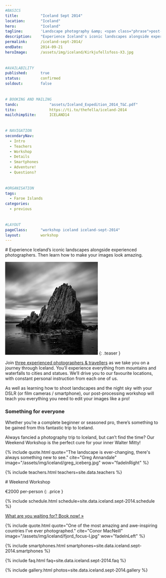 ```yaml
---
#BASICS
title: 			"Iceland Sept 2014"
location: 		"Iceland"
hero: 			"Iceland"
tagline: 		'Landscape photography &amp; <span class="phrase">post-processing workshop</span>'
description: 	"Experience Iceland's iconic landscapes alongside experienced photographers. Then learn how to make your images look amazing."
permalink: 		/iceland-sept-2014/
endDate: 		2014-09-21
heroImage: 		/assets/img/iceland/Kirkjufellsfoss-X3.jpg


#AVAILABILITY
published: 		true
status: 		confirmed
soldout: 		false


# BOOKING AND MAILING
tandc: 				"assets/Iceland_Expedition_2014_T&C.pdf"
tito: 				https://ti.to/thefella/iceland-2014
mailchimpSite: 		ICELAND14


# NAVIGATION
secondaryNav:
  - Intro
  - Teachers
  - Workshop
  - Details
  - Smartphones
  - Adventure!
  - Questions?


#ORGANISATION
tags:
  - Faroe Islands
categories:
  - previous
  

#LAYOUT
pageClass: 		"workshop iceland iceland-sept-2014"
layout: 		workshop
---
```



<section id="intro" markdown="1">
# Experience Iceland&rsquo;s iconic landscapes alongside experienced photographers. Then learn how to make your images look amazing.

![](/assets/img/iceland/anastadastapi.jpg)
{: .teaser }

Join [three experienced photographers & travellers](#teachers) as we take you on a journey through Iceland. You’ll experience everything from mountains and waterfalls to cities and statues. We’ll drive you to our favourite locations, with constant personal instruction from each one of us.

As well as learning how to shoot landscapes and the night sky with your DSLR (or film cameras / smartphone), our post-processing workshop will teach you everything you need to edit your images like a pro!


### Something for everyone
Whether you’re a complete beginner or seasoned pro, there’s something to be gained from this fantastic trip to Iceland.

Always fancied a photography trip to Iceland, but can’t find the time? Our Weekend Workshop is the perfect cure for your inner Walter Mitty!

</section>


{% include quote.html quote="The landscape is ever-changing, there's always something new to see." cite="Greg Annandale" image="/assets/img/iceland/greg_iceberg.jpg" wow="fadeInRight" %}




{% include teachers.html teachers=site.data.teachers %}





<section id="workshop" class="group photo-group listful" markdown="1">
# Weekend Workshop

&euro;2000 per-person
{: .price }



{% include schedule.html schedule=site.data.iceland.sept-2014.schedule %}

<p class="book"><a class="call-to-action" href="#booking">What are you waiting for? <span class="phrase">Book now! &raquo;</span></a></p>

</section>



{% include quote.html quote="One of the most amazing and awe-inspiring countries I’ve ever photographed." cite="Conor MacNeill" image="/assets/img/iceland/fjord_focus-l.jpg" wow="fadeInLeft" %}




{% include smartphones.html smartphones=site.data.iceland.sept-2014.smartphones %}




{% include faq.html faq=site.data.iceland.sept-2014.faq %}




{% include gallery.html photos=site.data.iceland.sept-2014.gallery %}

